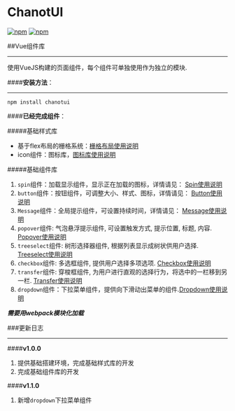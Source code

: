 # ChanotUI

[![npm](https://travis-ci.org/5606595/ChanotUI.svg?branch=master)]() [![npm](https://img.shields.io/badge/npm-v1.0.0-blue.svg)]()

##Vue组件库

----------

使用VueJS构建的页面组件，每个组件可单独使用作为独立的模块.

####**安装方法**：

--------

    npm install chanotui

####**已经完成组件**：

#####基础样式库

 - 基于flex布局的栅格系统：[栅格布局使用说明](https://github.com/5606595/ChanotUI/tree/master/components/grid)
 -  icon组件：图标库，[图标库使用说明](https://github.com/5606595/ChanotUI/tree/master/components/icon)


#####基础组件库

 1. `spin`组件：加载显示组件，显示正在加载的图标，详情请见： [Spin使用说明](https://github.com/5606595/ChanotUI/tree/master/components/spin)
 2. `button`组件：按钮组件，可调整大小、样式、图标，详情请见： [Button使用说明](https://github.com/5606595/ChanotUI/tree/master/components/button)
 3. `Message`组件：全局提示组件，可设置持续时间，详情请见： [Message使用说明](https://github.com/5606595/ChanotUI/tree/master/components/message)
 4. `popover`组件: 气泡悬浮提示组件, 可设置触发方式, 提示位置, 标题, 内容.  [Popover使用说明](https://github.com/5606595/ChanotUI/tree/master/components/popover)
 5. `treeselect`组件: 树形选择器组件,  根据列表显示成树状供用户选择.  [Treeselect使用说明](https://github.com/5606595/ChanotUI/tree/master/components/treeselect)
 6. `checkbox`组件: 多选框组件, 提供用户选择多项选项. [Checkbox使用说明](https://github.com/5606595/ChanotUI/tree/master/components/checkbox)
 7. `transfer`组件: 穿梭框组件,  为用户进行直观的选择行为，将选中的一栏移到另一栏. [Transfer使用说明](https://github.com/5606595/ChanotUI/tree/master/components/transfer)
 8. `dropdown`组件：下拉菜单组件，提供向下滑动出菜单的组件.[Dropdown使用说明](https://github.com/5606595/ChanotUI/tree/master/components/dropdown)

***需要用webpack模块化加载***

###更新日志

---

####**v1.0.0**

 1. 提供基础搭建环境，完成基础样式库的开发
 2. 完成基础组件库的开发

####**v1.1.0**

1. 新增`dropdown`下拉菜单组件



